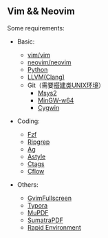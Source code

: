 
## Vim && Neovim

Some requirements:

 - Basic:
    - [vim/vim](https://github.com/vim/vim)
    - [neovim/neovim](https://github.com/neovim/neovim)
    - [Python](https://www.python.org/)
    - [LLVM(Clang)](http://llvm.org/)
    - Git（需要[搭建类UNIX环境](https://yehuohan.github.io/2017/06/09/%E6%9D%82%E8%AE%B0/Windows%E6%90%AD%E5%BB%BA%E7%B1%BBUNIX%E7%8E%AF%E5%A2%83-Msys2-MinGW-w64/)）
      - [Msys2](http://www.msys2.org/)
      - [MinGW-w64](https://sourceforge.net/projects/mingw-w64/files/)
      - [Cygwin](https://cygwin.com)

 - Coding:
    - [Fzf](https://github.com/junegunn/fzf)
    - [Ripgrep](https://github.com/BurntSushi/ripgrep)
    - [Ag](https://github.com/k-takata/the_silver_searcher-win32)
    - [Astyle](http://astyle.sourceforge.net)
    - [Ctags](http://ctags.sourceforge.net)
    - [Cflow](http://www.gnu.org/software/cflow)

 - Others:
    - [GvimFullscreen](./gvimfullscreen)
    - [Typora](https://typora.io/)
    - [MuPDF](https://www.mupdf.com)
    - [SumatraPDF](https://www.sumatrapdfreader.org)
    - [Rapid Environment](https://www.rapidee.com)
